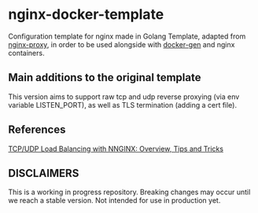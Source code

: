 # nginx-docker-template

Configuration template for nginx made in Golang Template,
adapted from [nginx-proxy](https://hub.docker.com/r/jwilder/nginx-proxy),
in order to be used alongside with [docker-gen](https://hub.docker.com/r/nginxproxy/docker-gen) and nginx containers.

## Main additions to the original template
This version aims to support raw tcp and udp reverse proxying (via env variable LISTEN_PORT),
as well as TLS termination (adding a cert file). 

## References
[TCP/UDP Load Balancing with NNGINX: Overview, Tips and Tricks](https://www.nginx.com/blog/tcp-load-balancing-udp-load-balancing-nginx-tips-tricks/#TCPLB)

## DISCLAIMERS
This is a working in progress repository. 
Breaking changes may occur until we reach a stable version.
Not intended for use in production yet. 
